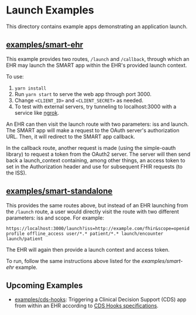 # Launch Examples

This directory contains example apps demonstrating an application launch.

## [examples/smart-ehr](./examples/smart-ehr)

This example provides two routes, `/launch` and `/callback`, through which an EHR
may launch the SMART app within the EHR's provided launch context.

To use:
1. `yarn install`
2. Run `yarn start` to serve the web app through port 3000.
3. Change `<CLIENT_ID>` and `<CLIENT_SECRET>` as needed.
4. To test with external servers, try tunneling to localhost:3000 with a service like [ngrok](http://ngrok.com/).

An EHR can then visit the launch route with two parameters: iss and launch. The
SMART app will make a request to the OAuth server's authorization URL.
Then, it will redirect to the SMART app callback.

In the callback route, another request is made (using the simple-oauth
library) to request a token from the OAuth2 server. The server will then
send back a launch_context containing, among other things, an access token to
set in the Authorization header and use for subsequent FHIR requests (to the
ISS).

## [examples/smart-standalone](./examples/smart-standalone)

This provides the same routes above,
but instead of an EHR launching from the `/launch` route, a user would directly
visit the route with two different parameters: iss and scope. For example:

`https://localhost:3000/launch?iss=http://example.com/fhir&scope=openid profile offline_access user/*.* patient/*.* launch/encounter launch/patient`

The EHR will again then provide a launch context and access token.

To run, follow the same instructions above listed for the *examples/smart-ehr* example.

## Upcoming Examples

- [examples/cds-hooks](./examples/cds-hooks): Triggering a Clinical Decision Support (CDS) app from within an EHR according to [CDS Hooks specifications](https://cds-hooks.org/specification/1.0/).
